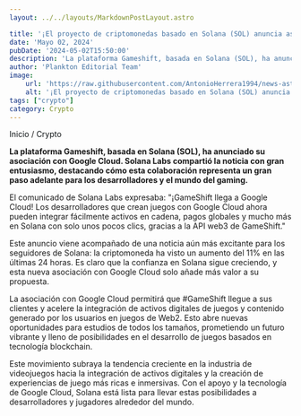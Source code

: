 ```yaml
---
layout: ../../layouts/MarkdownPostLayout.astro

title: '¡El proyecto de criptomonedas basado en Solana (SOL) anuncia asociación con Google Cloud!'
date: 'Mayo 02, 2024'
pubDate: '2024-05-02T15:50:00'
description: 'La plataforma Gameshift, basada en Solana (SOL), ha anunciado su asociación con Google Cloud'
author: 'Plankton Editorial Team'
image:
    url: 'https://raw.githubusercontent.com/AntonioHerrera1994/news-astro/master/src/assets/crypto/crypto115.webp'
    alt: '¡El proyecto de criptomonedas basado en Solana (SOL) anuncia asociación con Google Cloud!'
tags: ["crypto"]
category: Crypto
---
```


<span><a href="/" style="text-decoration:none;color:#0F1416">Inicio</a> / <a href="/crypto" style="text-decoration:none;color:#0F1416">Crypto</a></span>


<p style="font-weight: bold;">La plataforma Gameshift, basada en Solana (SOL), ha anunciado su asociación con Google Cloud. Solana Labs compartió la noticia con gran entusiasmo, destacando cómo esta colaboración representa un gran paso adelante para los desarrolladores y el mundo del gaming.</p>

El comunicado de Solana Labs expresaba: "¡GameShift llega a Google Cloud! Los desarrolladores que crean juegos con Google Cloud ahora pueden integrar fácilmente activos en cadena, pagos globales y mucho más en Solana con solo unos pocos clics, gracias a la API web3 de GameShift."

Este anuncio viene acompañado de una noticia aún más excitante para los seguidores de Solana: la criptomoneda ha visto un aumento del 11% en las últimas 24 horas. Es claro que la confianza en Solana sigue creciendo, y esta nueva asociación con Google Cloud solo añade más valor a su propuesta.

La asociación con Google Cloud permitirá que #GameShift llegue a sus clientes y acelere la integración de activos digitales de juegos y contenido generado por los usuarios en juegos de Web2. Esto abre nuevas oportunidades para estudios de todos los tamaños, prometiendo un futuro vibrante y lleno de posibilidades en el desarrollo de juegos basados en tecnología blockchain.

Este movimiento subraya la tendencia creciente en la industria de videojuegos hacia la integración de activos digitales y la creación de experiencias de juego más ricas e inmersivas. Con el apoyo y la tecnología de Google Cloud, Solana está lista para llevar estas posibilidades a desarrolladores y jugadores alrededor del mundo.
